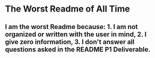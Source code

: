 # The Worst Readme of All Time

## I am the worst Readme because: 1. I am not organized or written with the user in mind, 2. I give zero information, 3. I don't answer all questions asked in the README P1 Deliverable. 